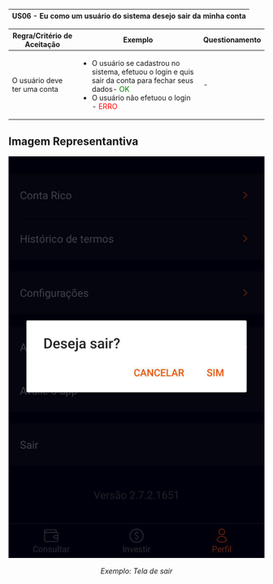 <table>
    <thead>
        <tr>
            <th colspan="2" rowspan="2"> US06 - Eu como um usuário do sistema desejo sair da minha conta</th>
        </tr>        
    </thead>
</table>

<table>
    <thead>
        <tr>
            <th>Regra/Critério de Aceitação</th>
            <th>Exemplo</th>
            <th>Questionamento</th>
        </tr>        
    </thead>
    <tbody>
        <tr>
            <td>O usuário deve ter uma conta</td>
            <td>
                <ul>
                    <li>O usuário se cadastrou no sistema, efetuou o login e quis sair da conta para fechar seus dados- <span style="color:green">OK</span></li>
                    <li>O usuário não efetuou o login - <span style="color:red">ERRO</span></li>
                </ul>
            </td>
            <td> - </td>
        </tr>
    </tbody>
</table>

## **Imagem Representantiva**

![US01](../../../img/sair.jpg)
<p align="center"><i>Exemplo: Tela de sair</i></p>